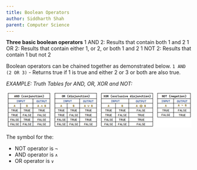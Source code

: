 ```yaml
---
title: Boolean Operators
author: Siddharth Shah
parent: Computer Science
---
```


**Three basic boolean operators**
1 AND 2: Results that contain both 1 and 2
1 OR 2: Results that contain either 1, or 2, or both 1 and 2
1 NOT 2: Results that contain 1 but not 2

Boolean operators can be chained together as demonstrated below.
`1 AND (2 OR 3)` - Returns true if 1 is true and either 2 or 3 or both are also true.

*EXAMPLE: Truth Tables for AND, OR, XOR and NOT:*

![Untitled](../images/booleans.png)

The symbol for the:
- NOT operator is `¬`
- AND operator is `∧`
- OR operator is `∨`